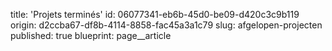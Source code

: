 title: 'Projets terminés'
id: 06077341-eb6b-45d0-be09-d420c3c9b119
origin: d2ccba67-df8b-4114-8858-fac45a3a1c79
slug: afgelopen-projecten
published: true
blueprint: page__article
